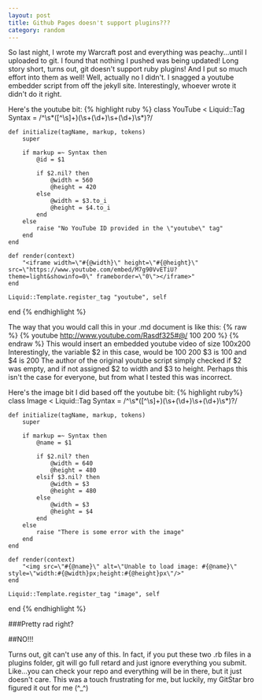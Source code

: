 ```yaml
---
layout: post
title: Github Pages doesn't support plugins???
category: random
---
```


So last night, I wrote my Warcraft post and everything was peachy...until I uploaded to git. I found that nothing I pushed was being updated! Long story short, turns out, git doesn't support ruby plugins! And I put so much effort into them as well! Well, actually no I didn't. I snagged a youtube embedder script from off the jekyll site. Interestingly, whoever wrote it didn't do it right.

Here's the youtube bit:
{% highlight ruby %}
class YouTube < Liquid::Tag
	Syntax = /^\s*([^\s]+)(\s+(\d+)\s+(\d+)\s*)?/

	def initialize(tagName, markup, tokens)
		super

		if markup =~ Syntax then
			@id = $1

			if $2.nil? then
				@width = 560
				@height = 420
			else
				@width = $3.to_i
				@height = $4.to_i
			end
		else
			raise "No YouTube ID provided in the \"youtube\" tag"
		end
	end

	def render(context)
		"<iframe width=\"#{@width}\" height=\"#{@height}\" src=\"https://www.youtube.com/embed/M7g90VvETiU?theme=light&showinfo=0\" frameborder=\"0\"></iframe>"
	end

	Liquid::Template.register_tag "youtube", self
end
{% endhighlight %}

The way that you would call this in your .md document is like this:
{% raw %}
	{% youtube http://www.youtube.com/Rasdf325#@/ 100 200 %}
{% endraw %}
This would insert an embedded youtube video of size 100x200
Interestingly, the variable $2 in this case, would be 100 200
$3 is 100 and $4 is 200
The author of the original youtube script simply checked if $2 was empty, and if not assigned $2 to width and $3 to height. Perhaps this isn't the case for everyone, but from what I tested this was incorrect.

Here's the image bit I did based off the youtube bit:
{% highlight ruby%}
class Image < Liquid::Tag
	Syntax = /^\s*([^\s]+)(\s+(\d+)\s+(\d+)\s*)?/

	def initialize(tagName, markup, tokens)
		super

		if markup =~ Syntax then
			@name = $1

			if $2.nil? then
				@width = 640
				@height = 480
			elsif $3.nil? then
				@width = $3
				@height = 480
			else
				@width = $3
				@height = $4
			end
		else
			raise "There is some error with the image"
		end
	end

	def render(context)
		"<img src=\"#{@name}\" alt=\"Unable to load image: #{@name}\" style=\"width:#{@width}px;height:#{@height}px\"/>"
	end

	Liquid::Template.register_tag "image", self
end
{% endhighlight %}

###Pretty rad right?

##NO!!!

Turns out, git can't use any of this. In fact, if you put these two .rb files in a plugins folder, git will go full retard and just ignore everything you submit. Like...you can check your repo and everything will be in there, but it just doesn't care. This was a touch frustrating for me, but luckily, my GitStar bro figured it out for me (^_^)
